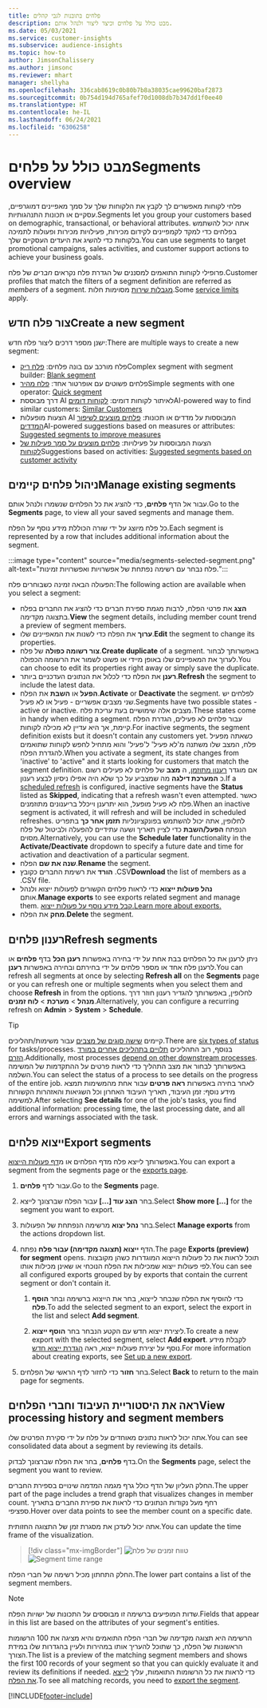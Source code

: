 ```yaml
---
title: פלחים בתובנות לגבי קהלים
description: מבט כולל על פלחים וכיצד ליצור ולנהל אותם.
ms.date: 05/03/2021
ms.service: customer-insights
ms.subservice: audience-insights
ms.topic: how-to
author: JimsonChalissery
ms.author: jimsonc
ms.reviewer: mhart
manager: shellyha
ms.openlocfilehash: 336cab8619c0b80b7b8a38035cae99620baf2873
ms.sourcegitcommit: 0b754d194d765afef70d1008db7b347dd1f0ee40
ms.translationtype: HT
ms.contentlocale: he-IL
ms.lasthandoff: 06/24/2021
ms.locfileid: "6306258"
---
```

# <a name="segments-overview"></a><span data-ttu-id="3e6c4-103">מבט כולל על פלחים</span><span class="sxs-lookup"><span data-stu-id="3e6c4-103">Segments overview</span></span>

<span data-ttu-id="3e6c4-104">פלחי לקוחות מאפשרים לך לקבץ את הלקוחות שלך על סמך מאפיינים דמוגרפיים, עסקיים או תכונות התנהגותיות.</span><span class="sxs-lookup"><span data-stu-id="3e6c4-104">Segments let you group your customers based on demographic, transactional, or behavioral attributes.</span></span> <span data-ttu-id="3e6c4-105">אתה יכול להשתמש בפלחים כדי למקד לקמפיינים לקידום מכירות, פעילויות מכירות ופעולות לתמיכה בלקוחות כדי להשיג את היעדים העסקיים שלך.</span><span class="sxs-lookup"><span data-stu-id="3e6c4-105">You can use segments to target promotional campaigns, sales activities, and customer support actions to achieve your business goals.</span></span>

<span data-ttu-id="3e6c4-106">פרופילי לקוחות התואמים למסננים של הגדרת פלח נקראים *חברים* של פלח.</span><span class="sxs-lookup"><span data-stu-id="3e6c4-106">Customer profiles that match the filters of a segment definition are referred as *members* of a segment.</span></span> <span data-ttu-id="3e6c4-107">[מגבלות שירות](service-limits.md) מסוימות חלות.</span><span class="sxs-lookup"><span data-stu-id="3e6c4-107">Some [service limits](service-limits.md) apply.</span></span>

## <a name="create-a-new-segment"></a><span data-ttu-id="3e6c4-108">צור פלח חדש</span><span class="sxs-lookup"><span data-stu-id="3e6c4-108">Create a new segment</span></span>

<span data-ttu-id="3e6c4-109">ישנן מספר דרכים ליצור פלח חדש:</span><span class="sxs-lookup"><span data-stu-id="3e6c4-109">There are multiple ways to create a new segment:</span></span> 

- <span data-ttu-id="3e6c4-110">פלח מורכב עם בונה פלחים: [פלח ריק](segment-builder.md#create-a-new-segment)</span><span class="sxs-lookup"><span data-stu-id="3e6c4-110">Complex segment with segment builder: [Blank segment](segment-builder.md#create-a-new-segment)</span></span>
- <span data-ttu-id="3e6c4-111">פלחים פשוטים עם אופרטור אחד: [פלח מהיר](segment-builder.md#quick-segments)</span><span class="sxs-lookup"><span data-stu-id="3e6c4-111">Simple segments with one operator: [Quick segment](segment-builder.md#quick-segments)</span></span>
- <span data-ttu-id="3e6c4-112">דרך מבוססת AI לאיתור לקוחות דומים: [לקוחות דומים](find-similar-customer-segments.md)</span><span class="sxs-lookup"><span data-stu-id="3e6c4-112">AI-powered way to find similar customers: [Similar Customers](find-similar-customer-segments.md)</span></span>
- <span data-ttu-id="3e6c4-113">הצעות מופעלות AI המבוססות על מדדים או תכונות: [פלחים מוצעים לשיפור המדדים](suggested-segments.md)</span><span class="sxs-lookup"><span data-stu-id="3e6c4-113">AI-powered suggestions based on measures or attributes: [Suggested segments to improve measures](suggested-segments.md)</span></span>
- <span data-ttu-id="3e6c4-114">הצעות המבוססות על פעילויות: [פלחים מוצעים על סמך פעילות של לקוחות](suggested-segments-activity.md)</span><span class="sxs-lookup"><span data-stu-id="3e6c4-114">Suggestions based on activities: [Suggested segments based on customer activity](suggested-segments-activity.md)</span></span>

## <a name="manage-existing-segments"></a><span data-ttu-id="3e6c4-115">ניהול פלחים קיימים</span><span class="sxs-lookup"><span data-stu-id="3e6c4-115">Manage existing segments</span></span>

<span data-ttu-id="3e6c4-116">עבור אל הדף **פלחים**, כדי להציג את כל הפלחים שנשמרו ולנהל אותם.</span><span class="sxs-lookup"><span data-stu-id="3e6c4-116">Go to the **Segments** page, to view all your saved segments and manage them.</span></span>

<span data-ttu-id="3e6c4-117">כל פלח מיוצג על ידי שורה הכוללת מידע נוסף על הפלח.</span><span class="sxs-lookup"><span data-stu-id="3e6c4-117">Each segment is represented by a row that includes additional information about the segment.</span></span>

:::image type="content" source="media/segments-selected-segment.png" alt-text="פלח נבחר עם רשימה נפתחת של אפשרויות ואפשרויות זמינות.":::

<span data-ttu-id="3e6c4-119">הפעולה הבאה זמינה כשבוחרים פלח:</span><span class="sxs-lookup"><span data-stu-id="3e6c4-119">The following action are available when you select a segment:</span></span>

- <span data-ttu-id="3e6c4-120">**הצג** את פרטי הפלח, לרבות מגמת ספירת חברים כדי להציג את החברים בפלח בתצוגה מקדימה.</span><span class="sxs-lookup"><span data-stu-id="3e6c4-120">**View** the segment details, including member count trend a preview of segment members.</span></span>
- <span data-ttu-id="3e6c4-121">**ערוך** את הפלח כדי לשנות את המאפיינים שלו.</span><span class="sxs-lookup"><span data-stu-id="3e6c4-121">**Edit** the segment to change its properties.</span></span>
- <span data-ttu-id="3e6c4-122">**צור רשומה כפולה** של פלח.</span><span class="sxs-lookup"><span data-stu-id="3e6c4-122">**Create duplicate** of a segment.</span></span> <span data-ttu-id="3e6c4-123">באפשרותך לבחור לערוך את המאפיינים שלו באופן מיידי או פשוט לשמור את הרשומה הכפולה.</span><span class="sxs-lookup"><span data-stu-id="3e6c4-123">You can choose to edit its properties right away or simply save the duplicate.</span></span>
- <span data-ttu-id="3e6c4-124">**רענן** את הפלח כדי לכלול את הנתונים העדכניים ביותר.</span><span class="sxs-lookup"><span data-stu-id="3e6c4-124">**Refresh** the segment to include the latest data.</span></span>
- <span data-ttu-id="3e6c4-125">**הפעל** או **השבת** את הפלח.</span><span class="sxs-lookup"><span data-stu-id="3e6c4-125">**Activate** or **Deactivate** the segment.</span></span> <span data-ttu-id="3e6c4-126">לפלחים יש שני מצבים אפשריים - פעיל או לא פעיל.</span><span class="sxs-lookup"><span data-stu-id="3e6c4-126">Segments have two possible states - active or inactive.</span></span> <span data-ttu-id="3e6c4-127">מצבים אלה שימושיים בעת עריכת פלח.</span><span class="sxs-lookup"><span data-stu-id="3e6c4-127">These states come in handy when editing a segment.</span></span> <span data-ttu-id="3e6c4-128">עבור פלחים לא פעילים, הגדרת הפלח קיימת, אך היא עדיין לא מכילה לקוחות.</span><span class="sxs-lookup"><span data-stu-id="3e6c4-128">For inactive segments, the segment definition exists but it doesn't contain any customers yet.</span></span> <span data-ttu-id="3e6c4-129">כשאתה מפעיל פלח, המצב שלו משתנה מ'לא פעיל' ל'פעיל' והוא מתחיל לחפש לקוחות שתואמים להגדרת הפלח.</span><span class="sxs-lookup"><span data-stu-id="3e6c4-129">When you activate a segment, its state changes from 'inactive' to 'active" and it starts looking for customers that match the segment definition.</span></span> <span data-ttu-id="3e6c4-130">אם מוגדר [רענון מתוזמן](system.md#schedule-tab), ה **מצב** של פלחים לא פעילים רשום כ **המערכת דילגה** מה שמצביע על כך שלא היה אפילו ניסיון לבצע רענון.</span><span class="sxs-lookup"><span data-stu-id="3e6c4-130">If a [scheduled refresh](system.md#schedule-tab) is configured, inactive segments have the **Status** listed as **Skipped**, indicating that a refresh wasn't even attempted.</span></span> <span data-ttu-id="3e6c4-131">כאשר פלח לא פעיל מופעל, הוא יתרענן וייכלל בריענונים מתוזמנים.</span><span class="sxs-lookup"><span data-stu-id="3e6c4-131">When an inactive segment is activated, it will refresh and will be included in scheduled refreshes.</span></span>
  <span data-ttu-id="3e6c4-132">לחלופין, אתה יכול להשתמש בפונקציונליות **תזמן אחר כך** בתפריט הנפתח **הפעל/השבת** כדי לציין תאריך ושעה עתידיים להפעלה ולביטול של פלח מסוים.</span><span class="sxs-lookup"><span data-stu-id="3e6c4-132">Alternatively, you can use the **Schedule later** functionality in the **Activate/Deactivate** dropdown to specify a future date and time for activation and deactivation of a particular segment.</span></span>
- <span data-ttu-id="3e6c4-133">**שנה את שם** הפלח.</span><span class="sxs-lookup"><span data-stu-id="3e6c4-133">**Rename** the segment.</span></span>
- <span data-ttu-id="3e6c4-134">**הורד** את רשימת החברים כקובץ ‎.CSV</span><span class="sxs-lookup"><span data-stu-id="3e6c4-134">**Download** the list of members as a .CSV file.</span></span>
- <span data-ttu-id="3e6c4-135">**נהל פעולות ייצוא** כדי לראות פלחים הקשורים לפעולות ייצוא ולנהל אותם.</span><span class="sxs-lookup"><span data-stu-id="3e6c4-135">**Manage exports** to see exports related segment and manage them.</span></span> [<span data-ttu-id="3e6c4-136">קבל מידע נוסף על פעולות ייצוא.</span><span class="sxs-lookup"><span data-stu-id="3e6c4-136">Learn more about exports.</span></span>](export-destinations.md)
- <span data-ttu-id="3e6c4-137">**מחק** את הפלח.</span><span class="sxs-lookup"><span data-stu-id="3e6c4-137">**Delete** the segment.</span></span>

## <a name="refresh-segments"></a><span data-ttu-id="3e6c4-138">רענון פלחים</span><span class="sxs-lookup"><span data-stu-id="3e6c4-138">Refresh segments</span></span>

<span data-ttu-id="3e6c4-139">ניתן לרענן את כל הפלחים בבת אחת על ידי בחירה באפשרות **רענן הכל** בדף **פלחים** או לרענן פלח אחד או מספר פלחים על ידי בחירתם ובחירה באפשרות **רענן**.</span><span class="sxs-lookup"><span data-stu-id="3e6c4-139">You can refresh all segments at once by selecting **Refresh all** on the **Segments** page or you can refresh one or multiple segments when you select them and choose **Refresh** in from the options.</span></span> <span data-ttu-id="3e6c4-140">לחלופין, באפשרותך להגדיר רענון חוזר דרך **מנהל** > **מערכת** > **לוח זמנים**.</span><span class="sxs-lookup"><span data-stu-id="3e6c4-140">Alternatively, you can configure a recurring refresh on **Admin** > **System** > **Schedule**.</span></span>

> [!TIP]
> <span data-ttu-id="3e6c4-141">קיימים [שישה סוגים של מצבים](system.md#status-types) עבור משימות/תהליכים.</span><span class="sxs-lookup"><span data-stu-id="3e6c4-141">There are [six types of status](system.md#status-types) for tasks/processes.</span></span> <span data-ttu-id="3e6c4-142">בנוסף, רוב התהליכים [תלויים בתהליכים אחרים במורד הזרם](system.md#refresh-policies).</span><span class="sxs-lookup"><span data-stu-id="3e6c4-142">Additionally, most processes [depend on other downstream processes](system.md#refresh-policies).</span></span> <span data-ttu-id="3e6c4-143">באפשרותך לבחור את מצב התהליך כדי לראות פרטים על ההתקדמות של המשימה השלמה.</span><span class="sxs-lookup"><span data-stu-id="3e6c4-143">You can select the status of a process to see details on the progress of the entire job.</span></span> <span data-ttu-id="3e6c4-144">לאחר בחירה באפשרות **ראה פרטים** עבור אחת מהמשימות תמצא מידע נוסף: זמן העיבוד, תאריך העיבוד האחרון וכל השגיאות והאזהרות הקשורות למשימה.</span><span class="sxs-lookup"><span data-stu-id="3e6c4-144">After selecting **See details** for one of the job's tasks, you find additional information: processing time, the last processing date, and all errors and warnings associated with the task.</span></span>

## <a name="export-segments"></a><span data-ttu-id="3e6c4-145">ייצוא פלחים</span><span class="sxs-lookup"><span data-stu-id="3e6c4-145">Export segments</span></span>

<span data-ttu-id="3e6c4-146">באפשרותך לייצא פלח מדף הפלחים או מ[דף פעולות הייצוא](export-destinations.md).</span><span class="sxs-lookup"><span data-stu-id="3e6c4-146">You can export a segment from the segments page or the [exports page](export-destinations.md).</span></span> 

1. <span data-ttu-id="3e6c4-147">עבור לדף **פלחים**.</span><span class="sxs-lookup"><span data-stu-id="3e6c4-147">Go to the **Segments** page.</span></span>

1. <span data-ttu-id="3e6c4-148">בחר **הצג עוד [...]** עבור הפלח שברצונך לייצא.</span><span class="sxs-lookup"><span data-stu-id="3e6c4-148">Select **Show more [...]** for the segment you want to export.</span></span>

1. <span data-ttu-id="3e6c4-149">בחר **נהל יצוא** מרשימה הנפתחת של הפעולות.</span><span class="sxs-lookup"><span data-stu-id="3e6c4-149">Select **Manage exports** from the actions dropdown list.</span></span>

1. <span data-ttu-id="3e6c4-150">הדף **‏‫ייצוא (תצוגה מקדימה) עבור פלח‬** נפתח.</span><span class="sxs-lookup"><span data-stu-id="3e6c4-150">The page **Exports (preview) for segment** opens.</span></span> <span data-ttu-id="3e6c4-151">תוכל לראות את כל פעולות הייצוא המוגדרות כשהן מקובצות לפי פעולות ייצוא שמכילות את הפלח הנוכחי או שאינן מכילות אותו.</span><span class="sxs-lookup"><span data-stu-id="3e6c4-151">You can see all configured exports grouped by by exports that contain the current segment or don't contain it.</span></span>

   1. <span data-ttu-id="3e6c4-152">כדי להוסיף את הפלח שנבחר לייצוא, בחר את הייצוא ברשימה ובחר **הוסף פלח**.</span><span class="sxs-lookup"><span data-stu-id="3e6c4-152">To add the selected segment to an export, select the export in the list and select **Add segment**.</span></span>

   1. <span data-ttu-id="3e6c4-153">ליצירת ייצוא חדש עם הקטע הנבחר בחר **הוסף ייצוא**.</span><span class="sxs-lookup"><span data-stu-id="3e6c4-153">To create a new export with the selected segment, select **Add export**.</span></span> <span data-ttu-id="3e6c4-154">לקבלת מידע נוסף על יצירת פעולות ייצוא, ראה [הגדרת ייצוא חדש](export-destinations.md#set-up-a-new-export).</span><span class="sxs-lookup"><span data-stu-id="3e6c4-154">For more information about creating exports, see [Set up a new export](export-destinations.md#set-up-a-new-export).</span></span>

1. <span data-ttu-id="3e6c4-155">בחר **חזור** כדי לחזור לדף הראשי של הפלחים.</span><span class="sxs-lookup"><span data-stu-id="3e6c4-155">Select **Back** to return to the main page for segments.</span></span>

## <a name="view-processing-history-and-segment-members"></a><span data-ttu-id="3e6c4-156">ראה את היסטוריית העיבוד וחברי הפלחים</span><span class="sxs-lookup"><span data-stu-id="3e6c4-156">View processing history and segment members</span></span>

<span data-ttu-id="3e6c4-157">אתה יכול לראות נתונים מאוחדים על פלח על ידי סקירת הפרטים שלו.</span><span class="sxs-lookup"><span data-stu-id="3e6c4-157">You can see consolidated data about a segment by reviewing its details.</span></span>

<span data-ttu-id="3e6c4-158">בדף **פלחים**, בחר את הפלח שברצונך לבדוק.</span><span class="sxs-lookup"><span data-stu-id="3e6c4-158">On the **Segments** page, select the segment you want to review.</span></span>

<span data-ttu-id="3e6c4-159">החלק העליון של הדף כולל גרף מגמה המדמה שינויים בספירת החברים.</span><span class="sxs-lookup"><span data-stu-id="3e6c4-159">The upper part of the page includes a trend graph that visualizes changes in member count.</span></span> <span data-ttu-id="3e6c4-160">רחף מעל נקודות הנתונים כדי לראות את ספירת החברים בתאריך ספציפי.</span><span class="sxs-lookup"><span data-stu-id="3e6c4-160">Hover over data points to see the member count on a specific date.</span></span>

<span data-ttu-id="3e6c4-161">אתה יכול לעדכן את מסגרת זמן של התצוגה החזותית.</span><span class="sxs-lookup"><span data-stu-id="3e6c4-161">You can update the time frame of the visualization.</span></span>

> [!div class="mx-imgBorder"]
> <span data-ttu-id="3e6c4-162">![טווח זמנים של פלח](media/segment-time-range.png "טווח זמנים של פלח")</span><span class="sxs-lookup"><span data-stu-id="3e6c4-162">![Segment time range](media/segment-time-range.png "Segment time range")</span></span>

<span data-ttu-id="3e6c4-163">החלק התחתון מכיל רשימה של חברי הפלח.</span><span class="sxs-lookup"><span data-stu-id="3e6c4-163">The lower part contains a list of the segment members.</span></span>

> [!NOTE]
> <span data-ttu-id="3e6c4-164">שדות המופיעים ברשימה זו מבוססים על התכונות של ישויות הפלח.</span><span class="sxs-lookup"><span data-stu-id="3e6c4-164">Fields that appear in this list are based on the attributes of your segment's entities.</span></span>
>
><span data-ttu-id="3e6c4-165">הרשימה היא תצוגה מקדימה של חברי הפלח התואמים והיא מציגה את 100 הרשומות הראשונות של הפלח, כך שתוכל להעריך אותו במהירות ולעיין בהגדרות שלו במידת הצורך.</span><span class="sxs-lookup"><span data-stu-id="3e6c4-165">The list is a preview of the matching segment members and shows the first 100 records of your segment so that you can quickly evaluate it and review its definitions if needed.</span></span> <span data-ttu-id="3e6c4-166">כדי לראות את כל הרשומות התואמות, עליך [לייצא את הפלח](export-destinations.md).</span><span class="sxs-lookup"><span data-stu-id="3e6c4-166">To see all matching records, you need to [export the segment](export-destinations.md).</span></span>

[!INCLUDE[footer-include](../includes/footer-banner.md)] 
